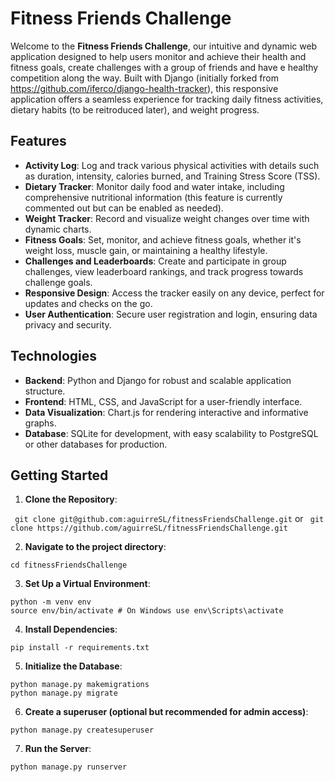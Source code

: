 # Fitness Friends Challenge

Welcome to the **Fitness Friends Challenge**, our intuitive and dynamic web application designed to help users monitor and achieve their health and fitness goals, create challenges with a group of friends and have e healthy competition along the way. Built with Django (initially forked from https://github.com/iferco/django-health-tracker), this responsive application offers a seamless experience for tracking daily fitness activities, dietary habits (to be reitroduced later), and weight progress.

## Features

- **Activity Log**:  Log and track various physical activities with details such as duration, intensity, calories burned, and Training Stress Score (TSS).
- **Dietary Tracker**: Monitor daily food and water intake, including comprehensive nutritional information (this feature is currently commented out but can be enabled as needed).
- **Weight Tracker**: Record and visualize weight changes over time with dynamic charts.
- **Fitness Goals**: Set, monitor, and achieve fitness goals, whether it's weight loss, muscle gain, or maintaining a healthy lifestyle.
- **Challenges and Leaderboards**:  Create and participate in group challenges, view leaderboard rankings, and track progress towards challenge goals.
- **Responsive Design**: Access the tracker easily on any device, perfect for updates and checks on the go.
- **User Authentication**: Secure user registration and login, ensuring data privacy and security.

## Technologies

- **Backend**: Python and Django for robust and scalable application structure.
- **Frontend**: HTML, CSS, and JavaScript for a user-friendly interface.
- **Data Visualization**: Chart.js for rendering interactive and informative graphs.
- **Database**: SQLite for development, with easy scalability to PostgreSQL or other databases for production.

## Getting Started

1. **Clone the Repository**:

``` git clone git@github.com:aguirreSL/fitnessFriendsChallenge.git``` 
or
``` git clone https://github.com/aguirreSL/fitnessFriendsChallenge.git``` 

2. **Navigate to the project directory**:
```
cd fitnessFriendsChallenge
```

3. **Set Up a Virtual Environment**:
``` 
python -m venv env
source env/bin/activate # On Windows use env\Scripts\activate
``` 

4. **Install Dependencies**:
``` 
pip install -r requirements.txt

``` 

5. **Initialize the Database**:
``` 
python manage.py makemigrations
python manage.py migrate
``` 

6. **Create a superuser (optional but recommended for admin access)**:
```
python manage.py createsuperuser
```

7. **Run the Server**:
``` 
python manage.py runserver
``` 

